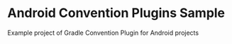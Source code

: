 # Android Convention Plugins Sample

Example project of Gradle Convention Plugin for Android projects
